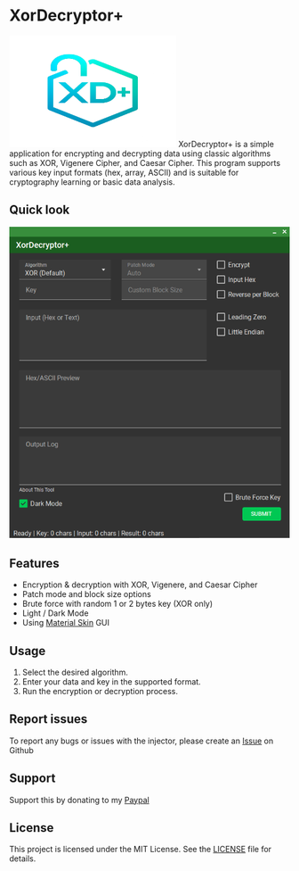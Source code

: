 # XorDecryptor+
<img src="https://raw.githubusercontent.com/barhxr/XorDecryptorPlus/refs/heads/main/images/XorDecryptorIcon.png" alt="XorDecryptor+" width="300" height="200">
XorDecryptor+ is a simple application for encrypting and decrypting data using classic algorithms such as XOR, Vigenere Cipher, and Caesar Cipher. This program supports various key input formats (hex, array, ASCII) and is suitable for cryptography learning or basic data analysis.

## Quick look
![XorDecryptor+](images/Image1.png)

## Features
- Encryption & decryption with XOR, Vigenere, and Caesar Cipher
- Patch mode and block size options
- Brute force with random 1 or 2 bytes key (XOR only)
- Light / Dark Mode
- Using [Material Skin](https://github.com/leocb/MaterialSkin) GUI

## Usage
1. Select the desired algorithm.
2. Enter your data and key in the supported format.
3. Run the encryption or decryption process.

## Report issues
To report any bugs or issues with the injector, please create an [Issue](ISSUES) on Github

## Support
Support this by donating to my [Paypal](https://paypal.me/barhxr)

## License
This project is licensed under the MIT License. See the [LICENSE](LICENSE) file for details.
